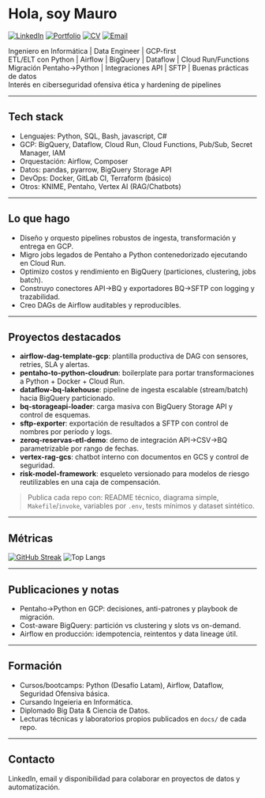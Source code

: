 
# Hola, soy Mauro

[![LinkedIn](https://img.shields.io/badge/LinkedIn-Perfil-blue)](https://www.linkedin.com/in/mauro-rivera-salinas/)
[![Portfolio](https://img.shields.io/badge/Portfolio-Web-lightgrey)](https://tu-url)
[![CV](https://img.shields.io/badge/CV-PDF-green)](https://github.com/maaurors/CV/blob/main/docs/Mauro_CV.pdf)
[![Email](https://img.shields.io/badge/Email-contacto-red)](mailto:Maauro.rs@gmail.com)


Ingeniero en Informática | Data Engineer | GCP-first  
ETL/ELT con Python | Airflow | BigQuery | Dataflow | Cloud Run/Functions  
Migración Pentaho→Python | Integraciones API | SFTP | Buenas prácticas de datos  
Interés en ciberseguridad ofensiva ética y hardening de pipelines

---

## Tech stack
- Lenguajes: Python, SQL, Bash, javascript, C#
- GCP: BigQuery, Dataflow, Cloud Run, Cloud Functions, Pub/Sub, Secret Manager, IAM
- Orquestación: Airflow, Composer
- Datos: pandas, pyarrow, BigQuery Storage API
- DevOps: Docker, GitLab CI, Terraform (básico)
- Otros: KNIME, Pentaho, Vertex AI (RAG/Chatbots)

---

## Lo que hago
- Diseño y orquesto pipelines robustos de ingesta, transformación y entrega en GCP.
- Migro jobs legados de Pentaho a Python contenedorizado ejecutando en Cloud Run.
- Optimizo costos y rendimiento en BigQuery (particiones, clustering, jobs batch).
- Construyo conectores API→BQ y exportadores BQ→SFTP con logging y trazabilidad.
- Creo DAGs de Airflow auditables y reproducibles.

---

## Proyectos destacados
- **airflow-dag-template-gcp**: plantilla productiva de DAG con sensores, retries, SLA y alertas.
- **pentaho-to-python-cloudrun**: boilerplate para portar transformaciones a Python + Docker + Cloud Run.
- **dataflow-bq-lakehouse**: pipeline de ingesta escalable (stream/batch) hacia BigQuery particionado.
- **bq-storageapi-loader**: carga masiva con BigQuery Storage API y control de esquemas.
- **sftp-exporter**: exportación de resultados a SFTP con control de nombres por período y logs.
- **zeroq-reservas-etl-demo**: demo de integración API→CSV→BQ parametrizable por rango de fechas.
- **vertex-rag-gcs**: chatbot interno con documentos en GCS y control de seguridad.
- **risk-model-framework**: esqueleto versionado para modelos de riesgo reutilizables en una caja de compensación.

> Publica cada repo con: README técnico, diagrama simple, `Makefile`/`invoke`, variables por `.env`, tests mínimos y dataset sintético.

---

## Métricas
[![GitHub Streak](https://streak-stats.demolab.com?user=maaurors&hide_border=true&border_radius=6&locale=es&short_numbers=true&date_format=M%20j%5B%2C%20Y%5D)](https://git.io/streak-stats)
![Top Langs](https://github-readme-stats.vercel.app/api/top-langs/?username=anuraghazra&layout=compact)

---

## Publicaciones y notas
- Pentaho→Python en GCP: decisiones, anti-patrones y playbook de migración.
- Cost-aware BigQuery: partición vs clustering y slots vs on-demand.
- Airflow en producción: idempotencia, reintentos y data lineage útil.

---

## Formación
- Cursos/bootcamps: Python (Desafío Latam), Airflow, Dataflow, Seguridad Ofensiva básica.
- Cursando Ingeieria en Informática.
- Diplomado Big Data & Ciencia de Datos.
- Lecturas técnicas y laboratorios propios publicados en `docs/` de cada repo.

---

## Contacto
LinkedIn, email y disponibilidad para colaborar en proyectos de datos y automatización.

